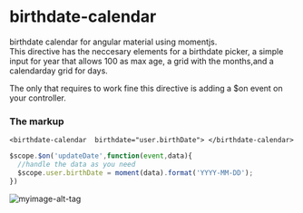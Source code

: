 # birthdate-calendar
birthdate calendar for angular material using momentjs. <br>
This directive has the neccesary elements for a birthdate picker, a simple input for year that allows 100 as max age, a grid with the months,and a calendarday grid for days. <br>

The only that requires to work fine this directive is adding a $on event on your controller.

### The markup

```<birthdate-calendar  birthdate="user.birthDate"> </birthdate-calendar>```


```js
$scope.$on('updateDate',function(event,data){
  //handle the data as you need 
  $scope.user.birthDate = moment(data).format('YYYY-MM-DD');
})
```
![myimage-alt-tag](https://s24.postimg.org/ye92q04mt/687474703a2f2f7331382e706f7374696d672e6f72672f66.png)
